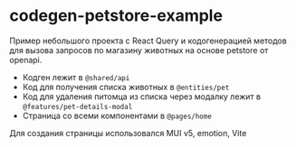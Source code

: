 # codegen-petstore-example

Пример небольшого проекта с React Query и кодогенерацией методов для вызова запросов по магазину животных на основе petstore от openapi.

- Кодген лежит в `@shared/api`
- Код для получения списка животных в `@entities/pet`
- Код для удаления питомца из списка через модалку лежит в `@features/pet-details-modal`
- Страница со всеми компонентами в `@pages/home`

Для создания страницы использовался MUI v5, emotion, Vite
